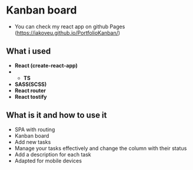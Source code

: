 # Kanban board
- You can check my react app on github Pages (https://iakoveu.github.io/PortfolioKanban/)
## What i used
- **React (create-react-app)**
- - **TS**
- **SASS(SCSS)**
- **React router**
- **React tostify**
## What is it and how to use it
- SPA with routing
- Kanban board
- Add new tasks
- Manage your tasks effectively and change the column with their status
- Add a description for each task
- Adapted for mobile devices
